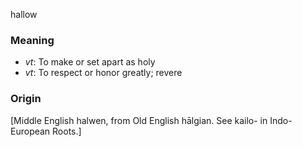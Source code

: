 hallow
### Meaning
+ _vt_: To make or set apart as holy
+ _vt_: To respect or honor greatly; revere

### Origin

[Middle English halwen, from Old English hālgian. See kailo- in Indo-European Roots.]
